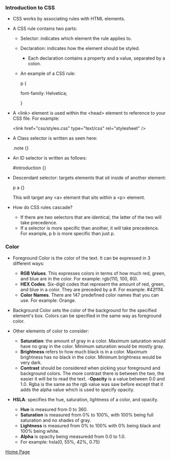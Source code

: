 ### Introduction to CSS 
- CSS works by associating rules with HTML elements.

- A CSS rule contains two parts:
  - Selector: indicates which element the rule applies to.
  - Declaration: indicates how the element should be styled.
    - Each declaration contains a property and a value, separated by a colon. 
  - An example of a CSS rule:

    p {

      font-family: Helvetica;
      
    }

- A &lt;link&gt; element is used within the &lt;head&gt; element to reference to your CSS file.  For example:

  &lt;link href="css/styles.css" type="text/css" rel="stylesheet" /&gt;

- A Class selector is written as seen here:

  .note {}

- An ID selector is written as follows:

  #introduction {}

- Descendant selector: targets elements that sit inside of another element:

  p a {}

  This will target any &lt;a&gt; element that sits within a &lt;p&gt; element.

- How do CSS rules cascade?
  - If there are two selectors that are identical, the latter of the two will take precedence.
  - If a selector is more specific than another, it will take precedence.  For example, p b is more specific than just p.

### Color

- Foreground Color is the color of the text.  It can be expressed in 3 different ways:
  - **RGB Values**. This expresses colors in terms of how much red, green, and blue are in the color.  For example: rgb(110, 100, 80).
  - **HEX Codes**. Six-digit codes that represent the amount of red, green, and blue in a color.  They are preceded by a #. For example: #42f1f4.
  - **Color Names**. There are 147 predefined color names that you can use.  For example: Orange.

- Background Color sets the color of the background for the specified element's box.  Colors can be specified in the same way as foreground color.

- Other elements of color to consider:
  - **Saturation**: the amount of gray in a color.  Maximum saturation would have no gray in the color.  Minimum saturation would be mostly gray.
  - **Brightness** refers to how much black is in a color.  Maximum brightness has no black in the color.  Minimum brightness would be very dark.
  - **Contrast** should be considered when picking your foreground and background colors. The more contrast there is between the two, the easier it will be to read the text.
  -**Opacity** is a value between 0.0 and 1.0. Rgba is the same as the rgb value was saw before except that it adds the alpha value which is used to specify opacity.

- **HSLA**: specifies the hue, saturation, lightness of a color, and opacity. 
  - **Hue** is measured from 0 to 360.
  - **Saturation** is measured from 0% to 100%, with 100% being full saturation and no shades of gray.
  - **Lightness** is measured from 0% to 100% with 0% being black and 100% being white.
  - **Alpha** is opacity being measuredd from 0.0 to 1.0.  
  - For example: hsla(0, 55%, 42%, 0.75)


[Home Page](https://slakeyj.github.io/)